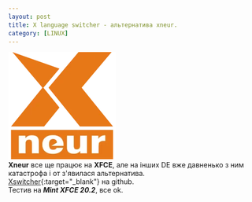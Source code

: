 ```yaml
---
layout: post
title: X language switcher - альтернатива xneur.
category: [LINUX]
---
```

![linux logo](/assets/media/xneur.webp?style=head)  
**Xneur** все ще працює на **XFCE**, але на інших DE вже давненько з ним катастрофа і от з'явилася альтернатива.<!--more-->  
[Xswitcher](https://github.com/ds-voix/xswitcher "xswitcher"){:target="_blank"} на github.  
Тестив на ***Mint XFCE 20.2***, все ok.
